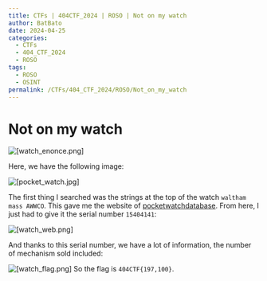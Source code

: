 ```yaml
---
title: CTFs | 404CTF_2024 | ROSO | Not on my watch
author: BatBato
date: 2024-04-25
categories:
  - CTFs
  - 404_CTF_2024
  - ROSO
tags:
  - ROSO
  - OSINT
permalink: /CTFs/404_CTF_2024/ROSO/Not_on_my_watch
---
```



# Not on my watch

![[watch_enonce.png]](https://raw.githubusercontent.com/Nouman404/nouman404.github.io/main/_posts/CTFs/404_CTF_2024/ROSO/Photos/watch_enonce.png)

Here, we have the following image:

![[pocket_watch.jpg]](https://raw.githubusercontent.com/Nouman404/nouman404.github.io/main/_posts/CTFs/404_CTF_2024/ROSO/Photos/pocket_watch.jpg)

The first thing I searched was the strings at the top of the watch `waltham mass AWWCO`. This gave me the website of [pocketwatchdatabase](https://pocketwatchdatabase.com/guide/trade-names/a.w.w.co). From here, I just had to give it the serial number `15404141`:

![[watch_web.png]](https://raw.githubusercontent.com/Nouman404/nouman404.github.io/main/_posts/CTFs/404_CTF_2024/ROSO/Photos/watch_web.png)

And thanks to this serial number, we have a lot of information, the number of mechanism sold included:

![[watch_flag.png]](https://raw.githubusercontent.com/Nouman404/nouman404.github.io/main/_posts/CTFs/404_CTF_2024/ROSO/Photos/watch_flag.png)
So the flag is `404CTF{197,100}`.